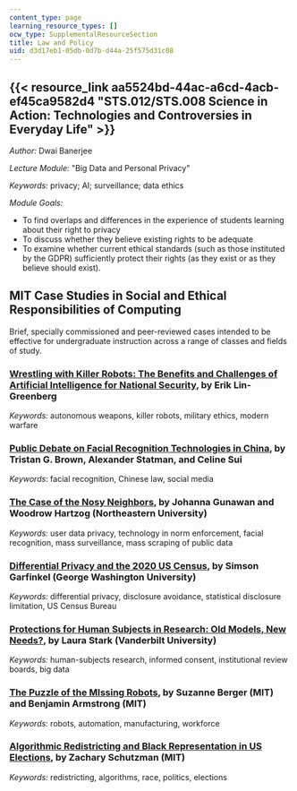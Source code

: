 ```yaml
---
content_type: page
learning_resource_types: []
ocw_type: SupplementalResourceSection
title: Law and Policy
uid: d3d17eb1-05db-0d7b-d44a-25f575d31c08
---
```


{{< resource_link aa5524bd-44ac-a6cd-4acb-ef45ca9582d4 "STS.012/STS.008 Science in Action: Technologies and Controversies in Everyday Life" >}}
--------------------------------------------------------------------------------------------------------------------------------------------------------------------------------------------------

_Author:_ Dwai Banerjee

_Lecture Module:_ "Big Data and Personal Privacy"

_Keywords:_ privacy; AI; surveillance; data ethics

_Module Goals:_

*   To find overlaps and differences in the experience of students learning about their right to privacy
*   To discuss whether they believe existing rights to be adequate
*   To examine whether current ethical standards (such as those instituted by the GDPR) sufficiently protect their rights (as they exist or as they believe should exist).

MIT Case Studies in Social and Ethical Responsibilities of Computing
--------------------------------------------------------------------

Brief, specially commissioned and peer-reviewed cases intended to be effective for undergraduate instruction across a range of classes and fields of study.

### [Wrestling with Killer Robots: The Benefits and Challenges of Artificial Intelligence for National Security](https://mit-serc.pubpub.org/pub/wrestling-with-killer-robots/release/2), by Erik Lin-Greenberg

_Keywords:_ autonomous weapons, killer robots, military ethics, modern warfare

### [Public Debate on Facial Recognition Technologies in China](https://mit-serc.pubpub.org/pub/public-debate-on-facial-recognition-technologies-in-china/release/1), by Tristan G. Brown, Alexander Statman, and Celine Sui

_Keywords_: facial recognition, Chinese law, social media

### [The Case of the Nosy Neighbors](https://mit-serc.pubpub.org/pub/nosy-neighbors/release/2?readingCollection=40dca7f1), by Johanna Gunawan and Woodrow Hartzog (Northeastern University)

_Keywords:_ user data privacy, technology in norm enforcement, facial recognition, mass surveillance, mass scraping of public data

### [Differential Privacy and the 2020 US Census](https://mit-serc.pubpub.org/pub/differential-privacy-2020-us-census/release/1), by Simson Garfinkel (George Washington University)

_Keywords:_ differential privacy, disclosure avoidance, statistical disclosure limitation, US Census Bureau

### [Protections for Human Subjects in Research: Old Models, New Needs?](https://mit-serc.pubpub.org/pub/protections-for-human-subjects/release/1), by Laura Stark (Vanderbilt University)

_Keywords:_ human-subjects research, informed consent, institutional review boards, big data

### [The Puzzle of the MIssing Robots](https://mit-serc.pubpub.org/pub/puzzle-of-missing-robots/release/1), by Suzanne Berger (MIT) and Benjamin Armstrong (MIT)

_Keywords:_ robots, automation, manufacturing, workforce

### [Algorithmic Redistricting and Black Representation in US Elections](https://mit-serc.pubpub.org/pub/algorithmic-redistricting-in-us-elections/release/1), by Zachary Schutzman (MIT)

_Keywords:_ redistricting, algorithms, race, politics, elections